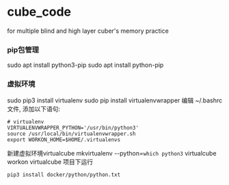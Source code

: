 # cube_code
for multiple blind and high layer cuber's memory practice

### pip包管理 
sudo apt install python3-pip
sudo apt install python-pip

### 虚拟环境
sudo pip3 install virtualenv
sudo pip install virtualenvwrapper
 编辑 ~/.bashrc 文件, 添加以下语句:
```
# virtualenv
VIRTUALENVWRAPPER_PYTHON='/usr/bin/python3'
source /usr/local/bin/virtualenvwrapper.sh
export WORKON_HOME=$HOME/.virtualenvs
```
 新建虚拟环境virtualcube
mkvirtualenv --python=`which python3` virtualcube
workon virtualcube
项目下运行
```
pip3 install docker/python/python.txt
```
